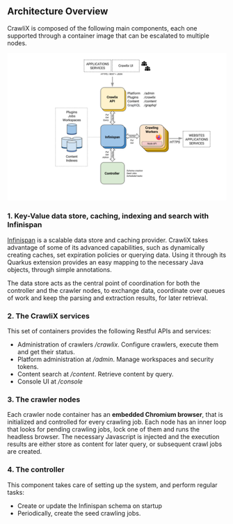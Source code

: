 ## Architecture Overview

CrawliX is composed of the following main components, each one supported through a container image that can be escalated to multiple nodes.

![CrawliX architecture overview](images/arch-overview.png)

### 1. Key-Value data store, caching, indexing and search with Infinispan ###
[Infinispan](https://infinispan.org) is a scalable data store and caching provider. CrawliX takes advantage of some of its advanced capabilities,
such as dynamically creating caches, set expiration policies or querying data.
Using it through its Quarkus extension provides an easy mapping to the necessary Java objects, through simple annotations.

The data store acts as the central point of coordination for both the controller and the crawler nodes, to exchange data,
coordinate over queues of work and keep the parsing and extraction results, for later retrieval.

### 2. The CrawliX services ###
This set of containers provides the following Restful APIs and services:

- Administration of crawlers */crawlix*. Configure crawlers, execute them and get their status.
- Platform administration at */admin*. Manage workspaces and security tokens.
- Content search at */content*. Retrieve content by query.
- Console UI at */console*

### 3. The crawler nodes ###
Each crawler node container has an **embedded Chromium browser**, that is initialized and controlled for every crawling job. Each node
has an inner loop that looks for pending crawling jobs, lock one of them and runs the headless browser. The necessary
Javascript is injected and the execution results are either store as content for later query, or subsequent crawl jobs are created.

### 4. The controller ###
This component takes care of setting up the system, and perform regular tasks:
- Create or update the Infinispan schema on startup
- Periodically, create the seed crawling jobs.

